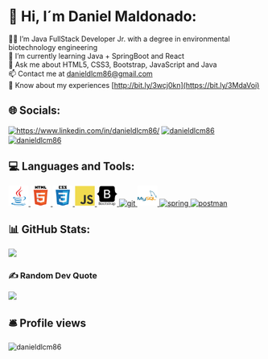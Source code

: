 # 💫 Hi, I´m Daniel Maldonado:
👨‍💻 I’m Java FullStack Developer Jr. with a degree in environmental biotechnology engineering <br> 🌱 I’m currently learning Java + SpringBoot and React<br> <!--📝 All of my projects are available at https://danieldlcm86.github.io/myWebSite/<br>-->💬 Ask me about HTML5, CSS3, Bootstrap, JavaScript and Java<br>📫 Contact me at danieldlcm86@gmail.com<br>📄 Know about my experiences [http://bit.ly/3wcj0kn](https://bit.ly/3MdaVoi)

## 🌐 Socials:
<p align="left">
<a href="https://www.linkedin.com/in/danieldlcm86/" target="blank"><img align="center" src="https://raw.githubusercontent.com/rahuldkjain/github-profile-readme-generator/master/src/images/icons/Social/linked-in-alt.svg" alt="https://www.linkedin.com/in/danieldlcm86/" height="30" width="40" /></a>
<a href="https://www.hackerrank.com/daniel_dlcmaldo1" target="blank"><img align="center" src="https://raw.githubusercontent.com/rahuldkjain/github-profile-readme-generator/master/src/images/icons/Social/hackerrank.svg" alt="danieldlcm86" height="30" width="40" /></a>
<a href="https://www.instagram.com/danieldlcm/" target="blank"><img align="center" src="https://upload.wikimedia.org/wikipedia/commons/e/e7/Instagram_logo_2016.svg" alt="danieldlcm86" height="30" width="30" /></a>
</p>

## 💻 Languages and Tools:
<p align="justify"> <a href="https://www.java.com" target="_blank" rel="noreferrer"> <img src="https://raw.githubusercontent.com/devicons/devicon/master/icons/java/java-original.svg" alt="java" width="40" height="40"/> </a>  <a href="https://www.w3.org/html/" target="_blank" rel="noreferrer"> <img src="https://raw.githubusercontent.com/devicons/devicon/master/icons/html5/html5-original-wordmark.svg" alt="html5" width="40" height="40"/> </a>  <a href="https://www.w3schools.com/css/" target="_blank" rel="noreferrer"> <img src="https://raw.githubusercontent.com/devicons/devicon/master/icons/css3/css3-original-wordmark.svg" alt="css3" width="40" height="40"/> </a> <a href="https://developer.mozilla.org/en-US/docs/Web/JavaScript" target="_blank" rel="noreferrer"> <img src="https://raw.githubusercontent.com/devicons/devicon/master/icons/javascript/javascript-original.svg" alt="javascript" width="40" height="40"/> </a> <a href="https://getbootstrap.com" target="_blank" rel="noreferrer"> <img src="https://raw.githubusercontent.com/devicons/devicon/master/icons/bootstrap/bootstrap-plain-wordmark.svg" alt="bootstrap" width="40" height="40"/> </a> <a href="https://git-scm.com/" target="_blank" rel="noreferrer"> <img src="https://www.vectorlogo.zone/logos/git-scm/git-scm-icon.svg" alt="git" width="40" height="40"/> </a> <a href="https://www.mysql.com/" target="_blank" rel="noreferrer"> <img src="https://raw.githubusercontent.com/devicons/devicon/master/icons/mysql/mysql-original-wordmark.svg" alt="mysql" width="40" height="40"/> </a><a href="https://spring.io/" target="_blank" rel="noreferrer"> <img src="https://www.vectorlogo.zone/logos/springio/springio-icon.svg" alt="spring" width="40" height="40"/> </a><a href="https://postman.com" target="_blank" rel="noreferrer"> <img src="https://www.vectorlogo.zone/logos/getpostman/getpostman-icon.svg" alt="postman" width="40" height="40"/> </a></p>

## 📊 GitHub Stats:
<!--![Daniel's GitHub stats](https://github-readme-stats.vercel.app/api?username=danieldlcm86&theme=dark&hide_border=false)<br/>-->
![](https://github-readme-streak-stats.herokuapp.com/?user=danieldlcm86&theme=dark&hide_border=false)<br/>
<!--![Top Langs](https://github-readme-stats.vercel.app/api/top-langs/?username=danieldlcm86&theme=dark&hide_border=false)-->

<!--## 🏆 GitHub Trophies
![](https://github-profile-trophy.vercel.app/?username=danieldlcm86&theme=radical&no-frame=false&no-bg=true&margin-w=4)
-->
### ✍️ Random Dev Quote
![](https://quotes-github-readme.vercel.app/api?type=horizontal&theme=tokyonight)

## 🛎️ Profile views
<p align="left"> <img src="https://komarev.com/ghpvc/?username=danieldlcm86&label=Profile%20views&color=0e75b6&style=flat" alt="danieldlcm86" /> </p>


